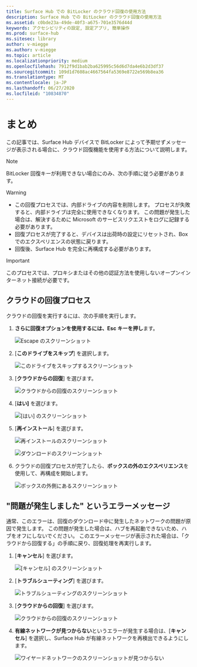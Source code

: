 ```yaml
---
title: Surface Hub での BitLocker のクラウド回復の使用方法
description: Surface Hub での BitLocker のクラウド回復の使用方法
ms.assetid: c0bde23a-49de-40f3-a675-701e3576d44d
keywords: アクセシビリティの設定, 設定アプリ, 簡単操作
ms.prod: surface-hub
ms.sitesec: library
author: v-miegge
ms.author: v-miegge
ms.topic: article
ms.localizationpriority: medium
ms.openlocfilehash: 7912f9d1bab2ba625995c56d6d7da4e6b2d3df37
ms.sourcegitcommit: 109d1d7608ac4667564fa5369e8722e569b8ea36
ms.translationtype: MT
ms.contentlocale: ja-JP
ms.lasthandoff: 06/27/2020
ms.locfileid: "10834870"
---
```

# まとめ

この記事では、Surface Hub デバイスで BitLocker によって予期せずメッセージが表示される場合に、クラウド回復機能を使用する方法について説明します。

> [!NOTE]
> BitLocker 回復キーが利用できない場合にのみ、次の手順に従う必要があります。

> [!WARNING]
> * この回復プロセスでは、内部ドライブの内容を削除します。 プロセスが失敗すると、内部ドライブは完全に使用できなくなります。 この問題が発生した場合は、解決するために Microsoft のサービスリクエストをログに記録する必要があります。
> * 回復プロセスが完了すると、デバイスは出荷時の設定にリセットされ、Box でのエクスペリエンスの状態に戻ります。
> * 回復後、Surface Hub を完全に再構成する必要があります。

> [!IMPORTANT]
> このプロセスでは、プロキシまたはその他の認証方法を使用しないオープンインターネット接続が必要です。

##  <a name="cloud-recovery-process"></a>クラウドの回復プロセス

クラウドの回復を実行するには、次の手順を実行します。

1. **さらに回復オプションを使用するには、Esc キーを押し**ます。

   ![Escape のスクリーンショット](images/01-escape.png)

1. [**このドライブをスキップ**] を選択します。

   ![このドライブをスキップするスクリーンショット](images/02-skip-this-drive.png)

1. [**クラウドからの回復**] を選びます。

   ![クラウドからの回復のスクリーンショット](images/03-recover-from-cloud.png)

1. [**はい]** を選びます。

   ![[はい] のスクリーンショット](images/04-yes.png)

1. [**再インストール**] を選びます。

   ![再インストールのスクリーンショット](images/05a-reinstall.png)

   ![ダウンロードのスクリーンショット](images/05b-downloading.png)

1. クラウドの回復プロセスが完了したら、**ボックスの外のエクスペリエンス**を使用して、再構成を開始します。

   ![ボックスの外側にあるスクリーンショット](images/06-out-of-box.png)

##  <a name="something-went-wrong-error-message"></a>"問題が発生しました" というエラーメッセージ

通常、このエラーは、回復のダウンロード中に発生したネットワークの問題が原因で発生します。 この問題が発生した場合は、ハブを再起動できないため、ハブをオフにしないでください。 このエラーメッセージが表示された場合は、「クラウドから回復する」の手順に戻り、回復処理を再実行します。

1. [**キャンセル**] を選びます。

   ![[キャンセル] のスクリーンショット](images/07-cancel.png)

1. [**トラブルシューティング**] を選びます。

   ![トラブルシューティングのスクリーンショット](images/08-troubleshoot.png)

1. [**クラウドからの回復**] を選びます。

   ![クラウドからの回復のスクリーンショット](images/09-recover-from-cloud2.png)

1. **有線ネットワークが見つからない**というエラーが発生する場合は、[**キャンセル**] を選択し、Surface Hub が有線ネットワークを再検出できるようにします。

   ![ワイヤードネットワークのスクリーンショットが見つからない](images/10-cancel.png)
